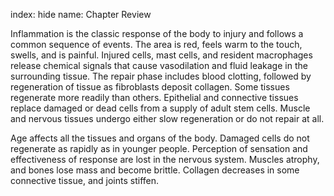 index: hide
name: Chapter Review

Inflammation is the classic response of the body to injury and follows a common sequence of events. The area is red, feels warm to the touch, swells, and is painful. Injured cells, mast cells, and resident macrophages release chemical signals that cause vasodilation and fluid leakage in the surrounding tissue. The repair phase includes blood clotting, followed by regeneration of tissue as fibroblasts deposit collagen. Some tissues regenerate more readily than others. Epithelial and connective tissues replace damaged or dead cells from a supply of adult stem cells. Muscle and nervous tissues undergo either slow regeneration or do not repair at all.

Age affects all the tissues and organs of the body. Damaged cells do not regenerate as rapidly as in younger people. Perception of sensation and effectiveness of response are lost in the nervous system. Muscles atrophy, and bones lose mass and become brittle. Collagen decreases in some connective tissue, and joints stiffen.
